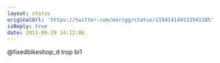 ```yaml
---
layout: status
originalUrl: 'https://twitter.com/marcgg/status/119414149112541185'
isReply: true
date: 2011-09-29 14:12:06
---
```


@fixedbikeshop_d trop bi1
